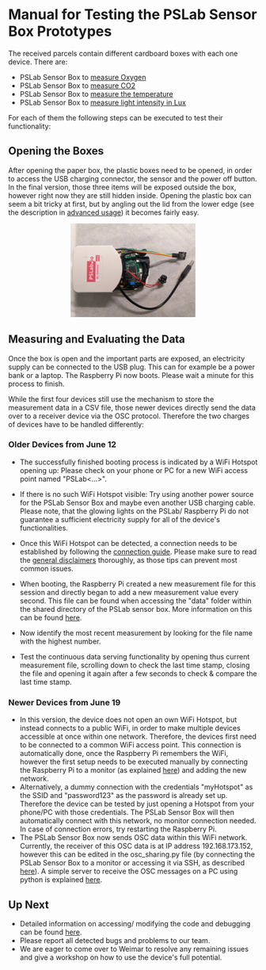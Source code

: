 # Manual for Testing the PSLab Sensor Box Prototypes

The received parcels contain different cardboard boxes with each one device. There are:

- PSLab Sensor Box to [measure Oxygen](./sensors.md#oxygen-sensor-ao-03)
- PSLab Sensor Box to [measure CO2](./sensors.md#co2e-sensor-ccs811)
- PSLab Sensor Box to [measure the temperature](./sensors.md#temperature-sensor-lm35)
- PSLab Sensor Box to [measure light intensity in Lux](./sensors.md#light-intensity-sensor-gl5528)

For each of them the following steps can be executed to test their functionality:

## Opening the Boxes

After opening the paper box, the plastic boxes need to be opened, in order to access the
USB charging connector, the sensor and the power off button. In the final version, those
three items will be exposed outside the box, however right now they are still hidden inside. Opening the plastic box can seem a bit tricky at first, but by angling out the lid from the lower edge (see the description in [advanced usage](../README.md#advanced-usage)) it becomes fairly easy.

<p align="center">
    <img src="./images/exposed_connections.jpeg" alt="Exposed Connections" width="50%">
</p>

## Measuring and Evaluating the Data

Once the box is open and the important parts are exposed, an electricity supply can
be connected to the USB plug. This can for example be a power bank or a laptop. The Raspberry Pi now boots. Please wait a minute for this process to finish.

While the first four devices still use the mechanism to store the measurement data in a CSV
file, those newer devices directly send the data over to a receiver device via the OSC protocol. Therefore the two charges of devices have to be handled differently:

### Older Devices from June 12

- The successfully finished booting process is indicated by a WiFi Hotspot opening up: Please check
on your phone or PC for a new WiFi access point named "PSLab<...>".
- If there is no such WiFi Hotspot visible: Try using another power source for the
PSLab Sensor Box and maybe even another USB charging cable. Please note, that the
glowing lights on the PSLab/ Raspberry Pi do not guarantee a sufficient electricity
supply for all of the device's functionalities.
- Once this WiFi Hotspot can be detected, a connection needs to be established by following the
[connection guide](./network_connection_manual.md). Please make sure to read the
[general disclaimers](./network_connection_manual.md#general-disclaimers) thoroughly,
as those tips can prevent most common issues.

- When booting, the Raspberry Pi created a new measurement file for this session
and directly began to add a new measurement value every second. This file can be found
when accessing the "data" folder within the shared directory of the PSLab sensor box.
More information on this can be found [here](../README.md#basic-usage).
- Now identify the most recent measurement by looking for the file name with the
highest number.
- Test the continuous data serving functionality by opening thus current measurement
file, scrolling down to check the last time stamp, closing the file and opening it again
after a few seconds to check & compare the last time stamp.

### Newer Devices from June 19

- In this version, the device does not open an own WiFi Hotspot, but instead connects to a public
WiFi, in order to make multiple devices accessible at once within one network. Therefore, the devices first need to be connected to a common WiFi access point. This connection is automatically done, once the Raspberry Pi remembers the WiFi, however the first setup needs to be executed manually by connecting the Raspberry Pi to a monitor (as explained [here](../README.md#using-the-raspberry-pi-as-an-independent-computer)) and adding the new network.
- Alternatively, a dummy connection with the credentials "myHotspot" as the SSID and "password123" as the password is already set up. Therefore the device can be tested by just opening a Hotspot from your phone/PC with those credentials. The PSLab Sensor Box will then automatically connect with this network, no monitor connection needed. In case of connection errors, try restarting the Raspberry Pi.
- The PSLab Sensor Box now sends OSC data within this WiFi network. Currently, the receiver of this OSC data is at IP address 192.168.173.152, however this can be edited in the osc_sharing.py file (by connecting the PSLab Sensor Box to a monitor or accessing it via SSH, as described [here](../README.md#accessing-the-data-on-the-raspberry-pi)). A simple server to receive the OSC messages on a PC using python is explained [here](../README.md#receiving-the-osc-messages).

## Up Next

- Detailed information on accessing/ modifying the code and debugging can be found [here](../README.md#advanced-usage).
- Please report all detected bugs and problems to our team.
- We are eager to come over to Weimar to resolve any
remaining issues and give a workshop on how to use the device's full potential.
